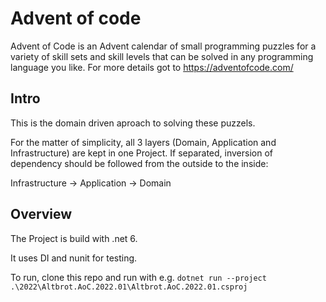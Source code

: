 # Advent of code
Advent of Code is an Advent calendar of small programming puzzles for a variety of skill sets and skill levels that can be solved in any programming language you like. For more details got to https://adventofcode.com/
## Intro
This is the domain driven aproach to solving these puzzels.

For the matter of simplicity, all 3 layers (Domain, Application and Infrastructure) are kept in one Project. If separated, inversion of dependency should be followed from the outside to the inside:

Infrastructure -> Application -> Domain

## Overview
The Project is build with .net 6.

It uses DI and nunit for testing.

To run, clone this repo and run with e.g. `dotnet run --project .\2022\Altbrot.AoC.2022.01\Altbrot.AoC.2022.01.csproj`

